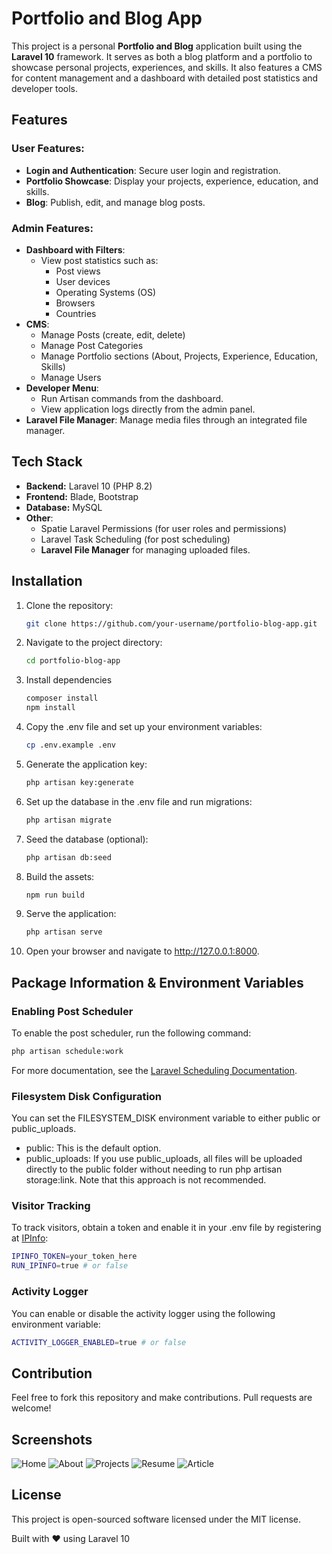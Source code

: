 # Portfolio and Blog App

This project is a personal **Portfolio and Blog** application built using the **Laravel 10** framework. It serves as both a blog platform and a portfolio to showcase personal projects, experiences, and skills. It also features a CMS for content management and a dashboard with detailed post statistics and developer tools.

## Features

### User Features:
- **Login and Authentication**: Secure user login and registration.
- **Portfolio Showcase**: Display your projects, experience, education, and skills.
- **Blog**: Publish, edit, and manage blog posts.

### Admin Features:
- **Dashboard with Filters**:
  - View post statistics such as:
    - Post views
    - User devices
    - Operating Systems (OS)
    - Browsers
    - Countries
- **CMS**:
  - Manage Posts (create, edit, delete)
  - Manage Post Categories
  - Manage Portfolio sections (About, Projects, Experience, Education, Skills)
  - Manage Users
- **Developer Menu**:
  - Run Artisan commands from the dashboard.
  - View application logs directly from the admin panel.
- **Laravel File Manager**: Manage media files through an integrated file manager.

## Tech Stack

- **Backend:** Laravel 10 (PHP 8.2)
- **Frontend:** Blade, Bootstrap
- **Database:** MySQL
- **Other**:
  - Spatie Laravel Permissions (for user roles and permissions)
  - Laravel Task Scheduling (for post scheduling)
  - **Laravel File Manager** for managing uploaded files.

## Installation

1. Clone the repository:
   ```bash
   git clone https://github.com/your-username/portfolio-blog-app.git

2. Navigate to the project directory:
   ```bash
   cd portfolio-blog-app

3. Install dependencies
   ```bash
   composer install
   npm install

4. Copy the .env file and set up your environment variables:
   ```bash
   cp .env.example .env

5. Generate the application key:
   ```bash
   php artisan key:generate

6. Set up the database in the .env file and run migrations:
   ```bash
   php artisan migrate

7. Seed the database (optional):
   ```bash
   php artisan db:seed

8. Build the assets:
   ```bash
   npm run build

9. Serve the application:
   ```bash
   php artisan serve

10. Open your browser and navigate to http://127.0.0.1:8000.

## Package Information & Environment Variables

### Enabling Post Scheduler

To enable the post scheduler, run the following command:
   ```bash
   php artisan schedule:work
   ```
For more documentation, see the [Laravel Scheduling Documentation](https://laravel.com/docs/10.x/scheduling).

### Filesystem Disk Configuration

You can set the FILESYSTEM_DISK environment variable to either public or public_uploads.

- public: This is the default option.
- public_uploads: If you use public_uploads, all files will be uploaded directly to the public folder without needing to run php artisan storage:link. Note that this approach is not recommended.

### Visitor Tracking

To track visitors, obtain a token and enable it in your .env file by registering at [IPInfo](https://ipinfo.io/):

   ```bash
   IPINFO_TOKEN=your_token_here
   RUN_IPINFO=true # or false
   ```

### Activity Logger

You can enable or disable the activity logger using the following environment variable:

   ```bash
   ACTIVITY_LOGGER_ENABLED=true # or false
   ```

## Contribution

Feel free to fork this repository and make contributions. Pull requests are welcome!

## Screenshots

![Home](screenshots/home.jpg)
![About](screenshots/about.png)
![Projects](screenshots/projects.png)
![Resume](screenshots/resume.png)
![Article](screenshots/article.png)

## License

This project is open-sourced software licensed under the MIT license.

Built with ❤️ using Laravel 10